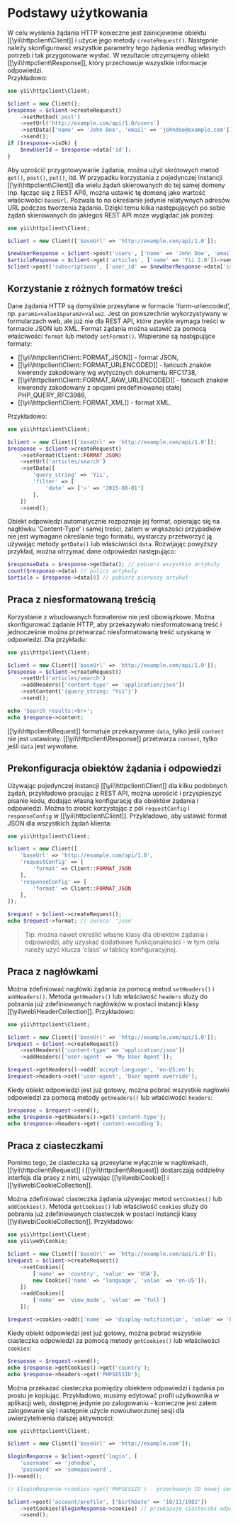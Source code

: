 Podstawy użytkowania
====================

W celu wysłania żądania HTTP konieczne jest zainicjowanie obiektu [[\yii\httpclient\Client]] i użycie jego metody `createRequest()`. 
Następnie należy skonfigurować wszystkie parametry tego żądania według własnych potrzeb i tak przygotowane wysłać. 
W rezultacie otrzymujemy obiekt [[\yii\httpclient\Response]], który przechowuje wszystkie informacje odpowiedzi.  
Przykładowo:

```php
use yii\httpclient\Client;

$client = new Client();
$response = $client->createRequest()
    ->setMethod('post')
    ->setUrl('http://example.com/api/1.0/users')
    ->setData(['name' => 'John Doe', 'email' => 'johndoe@example.com'])
    ->send();
if ($response->isOk) {
    $newUserId = $response->data['id'];
}
```

Aby uprościć przygotowywanie żądania, można użyć skrótowych metod `get()`, `post()`, `put()`, itd.
W przypadku korzystania z pojedynczej instancji [[\yii\httpclient\Client]] dla wielu żądań skierowanych do tej samej domeny 
(np. łącząc się z REST API), można ustawić tę domenę jako wartość właściwości `baseUrl`. Pozwala to na określanie jedynie 
relatywnych adresów URL podczas tworzenia żądania.
Dzięki temu kilka następujących po sobie żądań skierowanych do jakiegoś REST API może wyglądać jak poniżej:

```php
use yii\httpclient\Client;

$client = new Client(['baseUrl' => 'http://example.com/api/1.0']);

$newUserResponse = $client->post('users', ['name' => 'John Doe', 'email' => 'johndoe@example.com'])->send();
$articleResponse = $client->get('articles', ['name' => 'Yii 2.0'])->send();
$client->post('subscriptions', ['user_id' => $newUserResponse->data['id'], 'article_id' => $articleResponse->data['id']])->send();
```


## Korzystanie z różnych formatów treści

Dane żądania HTTP są domyślnie przesyłane w formacie 'form-urlencoded', np. `param1=value1&param2=value2`.
Jest on powszechnie wykorzystywany w formularzach web, ale już nie dla REST API, które zwykle wymaga treści w formacie 
JSON lub XML. Format żądania można ustawić za pomocą właściwości `format` lub metody `setFormat()`.
Wspierane są następujące formaty:

 - [[\yii\httpclient\Client::FORMAT_JSON]] - format JSON,
 - [[\yii\httpclient\Client::FORMAT_URLENCODED]] - łańcuch znaków kwerendy zakodowany wg wytycznych dokumentu RFC1738,
 - [[\yii\httpclient\Client::FORMAT_RAW_URLENCODED]] - łańcuch znaków kwerendy zakodowany z opcjami predefiniowanej stałej PHP_QUERY_RFC3986,
 - [[\yii\httpclient\Client::FORMAT_XML]] - format XML.

Przykładowo:

```php
use yii\httpclient\Client;

$client = new Client(['baseUrl' => 'http://example.com/api/1.0']);
$response = $client->createRequest()
    ->setFormat(Client::FORMAT_JSON)
    ->setUrl('articles/search')
    ->setData([
        'query_string' => 'Yii',
        'filter' => [
            'date' => ['>' => '2015-08-01']
        ],
    ])
    ->send();
```

Obiekt odpowiedzi automatycznie rozpoznaje jej format, opierając się na nagłówku 'Content-Type' i samej treści, zatem 
w większości przypadków nie jest wymagane określanie tego formatu, wystarczy przetworzyć ją używając metody `getData()`
lub właściwości `data`. Rozwijając powyższy przykład, można otrzymać dane odpowiedzi następująco:

```php
$responseData = $response->getData(); // pobierz wszystkie artykuły
count($response->data) // policz artykuły
$article = $response->data[0] // pobierz pierwszy artykuł
```


## Praca z niesformatowaną treścią

Korzystanie z wbudowanych formaterów nie jest obowiązkowe. Można skonfigurować żądanie HTTP, aby przekazywało 
niesformatowaną treść i jednocześnie można przetwarzać niesformatowaną treść uzyskaną w odpowiedzi. Dla przykładu:

```php
use yii\httpclient\Client;

$client = new Client(['baseUrl' => 'http://example.com/api/1.0']);
$response = $client->createRequest()
    ->setUrl('articles/search')
    ->addHeaders(['content-type' => 'application/json'])
    ->setContent('{query_string: "Yii"}')
    ->send();

echo 'Search results:<br>';
echo $response->content;
```

[[\yii\httpclient\Request]] formatuje przekazywane `data`, tylko jeśli `content` nie jest ustawiony.
[[\yii\httpclient\Response]] przetwarza `content`, tylko jeśli `data` jest wywołane.


## Prekonfiguracja obiektów żądania i odpowiedzi

Używając pojedynczej instancji [[\yii\httpclient\Client]] dla kilku podobnych żądań, przykładowo pracując z REST API, 
można uprościć i przyspieszyć pisanie kodu, dodając własną konfigurację dla obiektów żądania i odpowiedzi. Można to 
zrobić korzystając z pól `requestConfig` i `responseConfig` w [[\yii\httpclient\Client]].
Przykładowo, aby ustawić format JSON dla wszystkich żądań klienta:

```php
use yii\httpclient\Client;

$client = new Client([
    'baseUrl' => 'http://example.com/api/1.0',
    'requestConfig' => [
        'format' => Client::FORMAT_JSON
    ],
    'responseConfig' => [
        'format' => Client::FORMAT_JSON
    ],
]);

$request = $client->createRequest();
echo $request->format; // zwraca: 'json'
```

> Tip: można nawet określić własne klasy dla obiektów żądania i odpowiedzi, aby uzyskać dodatkowe funkcjonalności - 
  w tym celu należy użyć klucza 'class' w tablicy konfiguracyjnej.


## Praca z nagłówkami

Można zdefiniować nagłówki żądania za pomocą metod `setHeaders()` i `addHeaders()`.
Metoda `getHeaders()` lub właściwość `headers` służy do pobrania już zdefiniowanych nagłówków w postaci instancji klasy 
[[\yii\web\HeaderCollection]]. Przykładowo:

```php
use yii\httpclient\Client;

$client = new Client(['baseUrl' => 'http://example.com/api/1.0']);
$request = $client->createRequest()
    ->setHeaders(['content-type' => 'application/json'])
    ->addHeaders(['user-agent' => 'My User Agent']);

$request->getHeaders()->add('accept-language', 'en-US;en');
$request->headers->set('user-agent', 'User agent override');
```

Kiedy obiekt odpowiedzi jest już gotowy, można pobrać wszystkie nagłówki odpowiedzi za pomocą metody `getHeaders()` lub 
właściwości `headers`:

```php
$response = $request->send();
echo $response->getHeaders()->get('content-type');
echo $response->headers->get('content-encoding');
```


## Praca z ciasteczkami

Pomimo tego, że ciasteczka są przesyłane wyłącznie w nagłówkach, [[\yii\httpclient\Request]] i [[\yii\httpclient\Request]]
dostarczają oddzielny interfejs dla pracy z nimi, używając [[\yii\web\Cookie]] i [[\yii\web\CookieCollection]].

Można zdefiniować ciasteczka żądania używając metod `setCookies()` lub `addCookies()`.
Metoda `getCookies()` lub właściwość `cookies` służy do pobrania już zdefiniowanych ciasteczek w postaci instancji klasy 
[[\yii\web\CookieCollection]]. Przykładowo:

```php
use yii\httpclient\Client;
use yii\web\Cookie;

$client = new Client(['baseUrl' => 'http://example.com/api/1.0']);
$request = $client->createRequest()
    ->setCookies([
        ['name' => 'country', 'value' => 'USA'],
        new Cookie(['name' => 'language', 'value' => 'en-US']),
    ])
    ->addCookies([
        ['name' => 'view_mode', 'value' => 'full']
    ]);

$request->cookies->add(['name' => 'display-notification', 'value' => '0']);
```

Kiedy obiekt odpowiedzi jest już gotowy, można pobrać wszystkie ciasteczka odpowiedzi za pomocą metody `getCookies()` lub 
właściwości `cookies`:

```php
$response = $request->send();
echo $response->getCookies()->get('country');
echo $response->headers->get('PHPSESSID');
```

Można przekazać ciasteczka pomiędzy obiektem odpowiedzi i żądania po prostu je kopiując.
Przykładowo, musimy edytować profil użytkownika w aplikacji web, dostępnej jedynie po zalogowaniu - konieczne jest zatem 
zalogowanie się i następnie użycie nowoutworzonej sesji dla uwierzytelnienia dalszej aktywności:

```php
use yii\httpclient\Client;

$client = new Client(['baseUrl' => 'http://example.com']);

$loginResponse = $client->post('login', [
    'username' => 'johndoe',
    'password' => 'somepassword',
])->send();

// $loginResponse->cookies->get('PHPSESSID') - przechowuje ID nowej sesji

$client->post('account/profile', ['birthDate' => '10/11/1982'])
    ->setCookies($loginResponse->cookies) // przekazuje ciasteczka odpowiedzi do żądania
    ->send();
```
